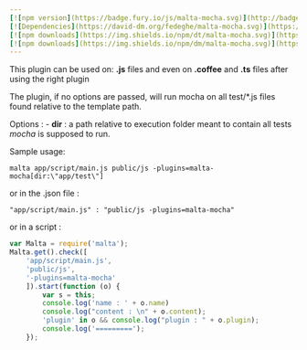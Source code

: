 ```yaml
---
[![npm version](https://badge.fury.io/js/malta-mocha.svg)](http://badge.fury.io/js/malta-mocha)
[![Dependencies](https://david-dm.org/fedeghe/malta-mocha.svg)](https://david-dm.org/fedeghe/malta-mocha)
[![npm downloads](https://img.shields.io/npm/dt/malta-mocha.svg)](https://npmjs.org/package/malta-mocha)
[![npm downloads](https://img.shields.io/npm/dm/malta-mocha.svg)](https://npmjs.org/package/malta-mocha)  
---  
```


This plugin can be used on: **.js** files and even on **.coffee** and **.ts** files after using the right plugin  

The plugin, if no options are passed, will run mocha on all test/*.js files found relative to the template path.  

Options : 
    - **dir** : a path relative to execution folder meant to contain all tests _mocha_ is supposed to run.  

Sample usage:  
```
malta app/script/main.js public/js -plugins=malta-mocha[dir:\"app/test\"]
```
or in the .json file :
```
"app/script/main.js" : "public/js -plugins=malta-mocha"
```
or in a script : 
``` js
var Malta = require('malta');
Malta.get().check([
    'app/script/main.js',
    'public/js',
    '-plugins=malta-mocha'
    ]).start(function (o) {
        var s = this;
        console.log('name : ' + o.name)
        console.log("content : \n" + o.content);
        'plugin' in o && console.log("plugin : " + o.plugin);
        console.log('=========');
    });
```
